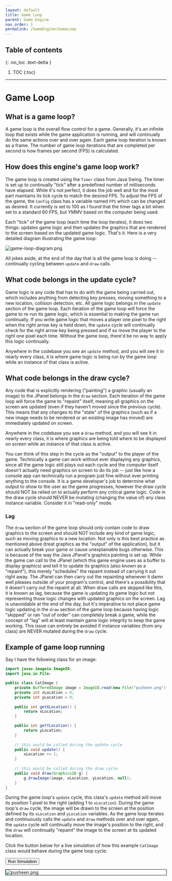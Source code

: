 ```yaml
---
layout: default
title: Game Loop
parent: Game Engine
nav_order: 1
permalink: /GameEngine/GameLoop
---
```


## Table of contents
{: .no_toc .text-delta }

1. TOC
{:toc}

---

# Game Loop

## What is a game loop?

A game loop is the overall flow control for a game. Generally, it's an infinite loop that exists while the game application is
running, and will continually do the same actions over and over again. Each game loop iteration is known as a frame. The number
of game loop iterations that are completed per second is how frames per second (FPS) is calculated.

## How does this engine's game loop work?

The game loop is created using the `Timer` class from Java Swing. The timer is set up to continually "tick" after a predefined number
of milliseconds have elapsed. While it's not perfect, it does the job well and for the most part maintains its tick cycle to match
the desired FPS. To adjust the FPS of the game, the `Config` class has a variable named `FPS` which can be changed as desired. It currently
is set to 100 as I found that the timer lags a bit when set to a standard 60 FPS, but YMMV based on the computer being used.

Each "tick" of the game loop (each time the loop iterates), it does two things: updates game logic and then updates the graphics
that are rendered to the screen based on the updated game logic. That's it. Here is a very detailed diagram illustrating the game loop:

![game-loop-diagram.png](../../assets/images/game-loop-diagram.png)

All jokes aside, at the end of the day that is all the game loop is doing -- continually cycling between `update` and `draw` calls.

## What code belongs in the update cycle?

Game logic is any code that has to do with the game being carried out, which includes anything from detecting key presses, moving something to a new location,
collision detection, etc. All game logic belongs in the `update` section of the game loop. Each iteration of the game loop will
force the game to re-run its game logic, which is essential to making the game run continually. If you write game logic that
moves a player one pixel to the right when the right arrow key is held down, the `update` cycle will continually check for the
right arrow key being pressed and if so move the player to the right one pixel each time. Without the game loop, there'd be no way
to apply this logic continually.

Anywhere in the codebase you see an `update` method, and you will see it in nearly every class, it is where game logic is being run
by the game loop while an instance of that class is active.

## What code belongs in the draw cycle?
Any code that is explicitly rendering ("painting") a graphic (usually an image) to the JPanel belongs in the `draw` section.
Each iteration of the game loop will force the game to "repaint" itself, meaning all graphics on the screen are updated (even if they haven't moved
since the previous cycle). This means that any changes to the "state" of the graphics (such as if a new image needs to be rendered or
an existing image has moved) are immediately updated on screen.

Anywhere in the codebase you see a `draw` method, and you will see it in nearly every class, it is where graphics are being
told where to be displayed on screen while an instance of that class is active.

You can think of this step in the cycle as the "output" to the player of the game. Technically a game can work without
ever displaying any graphics, since all the game logic still plays out each cycle and the computer itself doesn't actually need
graphics on screen to do its job -- just like how a console app can technically run a program just fine without ever printing
anything to the console. It is a game developer's job to determine what output to show to the user as the game progresses, however
the draw cycle should NOT be relied on to actually perform any critical game logic. Code in the draw cycle should NEVER
be mutating (changing the value of) any class instance variable. Consider it in "read-only" mode.

### Lag

The `draw` section of the game loop should only contain code to draw graphics to the screen and should NOT
include any kind of game logic, such as moving graphics to a new location. Not only is this best practice as mentioned above
(treat graphics as the "output" of the application), but it can actually break your game or cause unexplainable bugs otherwise. 
This is because of the way the Java JPanel's graphics painting is set up. While the game can call to the JPanel (which this game engine uses as a buffer to display graphics)
and tell it to update its graphics (also known as a "repaint"), this merely "schedules" the repaint instead of carrying it out right away. The JPanel
can then carry out the repainting whenever it damn well pleases outside of your program's control, and there's a possibility that it doesn't carry out the repaint at all.
When draw calls are skipped like this, it is known as lag, because the game is updating its game logic but not representing those logic changes
with updated graphics on the screen. Lag is unavoidable at the end of the day, but it's imperative to not place game logic updating in the `draw` section of the game loop
because having logic "skipped" or ran "out of order" can completely break a game, while the concept of "lag" will at least maintain game logic integrity
to keep the game working. This issue can entirely be avoided if instance variables (from any class) are NEVER mutated during
the `draw` cycle.

## Example of game loop running

Say I have the following class for an image:

```java
import javax.imageio.ImageIO;
import java.io.File;

public class CatImage {
    private BufferedImage image = ImageIO.read(new File("pusheen.png"));
    private int xLocation = 0;
    private int yLocation = 0;
    
    public int getXLocation() {
        return xLocation;
    }

    public int getYLocation() {
        return yLocation;
    }
    
    // this would be called during the update cycle
    public void update() {
        xLocation += 1;
    }
    
    // this would be called during the draw cycle
    public void draw(Graphics2D g) {
        g.drawImage(image, xLocation, yLocation, null);    
    }
}
```

During the game loop's `update` cycle, this class's `update` method will move its position 1 pixel to the right (adding 1 to `xLocation`).
During the game loop's `draw` cycle, the image will be drawn to the screen at the position defined by its `xLocation` and `yLocation` variables.
As the game loop iterates and continuously calls the `update` and `draw` methods over and over again, the `update` cycle will continually move the image's position to the right,
and the `draw` will continually "repaint" the image to the screen at its updated location.

Click the button below for a live simulation of how this example `CatImage` class would behave during the game loop cycle:

<button id="run-simulation-button" onclick="triggerSimulation()">Run Simulation</button>

<div id="cat-image-container" style="border:1px solid black;">
    <img id="pusheen-image" src="/SER-225-Game/assets/images/pusheen.png" alt="pusheen.png" style="padding-left:0px;">
</div>

<script>
let catMoving = false;

function triggerSimulation() {
    catMoving = true;
    const button = document.getElementById("run-simulation-button");
    button.disabled = true;
    const catImage = document.getElementById("pusheen-image");
    catImage.style["padding-left"] = "0px";
}

function moveCat() {
    if (catMoving) {
        const container = document.getElementById("cat-image-container");
        const containerWidth = container.offsetWidth;
            
        const catImage = document.getElementById("pusheen-image");
        const currentLeftPx = getComputedStyle(catImage).getPropertyValue("padding-left");
        const currentLeft = parseInt(currentLeftPx.replace("px", ""), 10);
        const catImageWidth = catImage.width;

        if (currentLeft + catImageWidth >= containerWidth - 2) {
            catMoving = false;
            const button = document.getElementById("run-simulation-button");
            button.disabled = false;
        } else {
            catImage.style["padding-left"] = (currentLeft + 1) + "px";
        }
    }

}

window.setInterval(moveCat, 10);
</script>